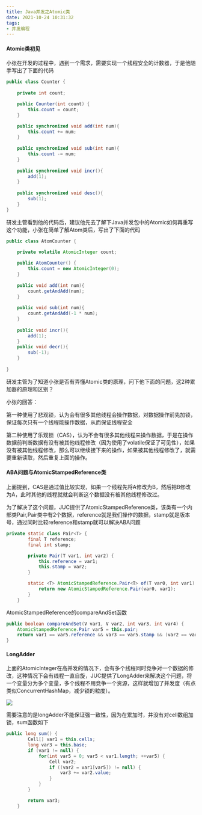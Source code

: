 ```yaml
---
title: Java并发之Atomic类
date: 2021-10-24 10:31:32
tags:
- 并发编程
---
```


#### Atomic类初见

小张在开发的过程中，遇到一个需求，需要实现一个线程安全的计数器，于是他随手写出了下面的代码

```Java
public class Counter {
    
    private int count;

    public Counter(int count) {
        this.count = count;
    }

    public synchronized void add(int num){
        this.count += num;
    }
    
    public synchronized void sub(int num){
        this.count -= num;
    }
    
    public synchronized void incr(){
        add(1);
    }
    
    public synchronized void desc(){
        sub(1);
    }
}
```

研发主管看到他的代码后，建议他先去了解下Java并发包中的Atomic如何再重写这个功能，小张在简单了解Atom类后，写出了下面的代码

```Java
public class AtomCounter {
    
    private volatile AtomicInteger count;

    public AtomCounter() {
        this.count = new AtomicInteger(0);
    }
    
    public void add(int num){
        count.getAndAdd(num);
    }
    
    public void sub(int num){
        count.getAndAdd(-1 * num);
    }
    
    public void incr(){
        add(1);
    }
    public void decr(){
        sub(-1);
    }
    
}
```

研发主管为了知道小张是否有弄懂Atomic类的原理，问下他下面的问题，这2种累加器的原理和区别？

小张的回答：

第一种使用了悲观锁，认为会有很多其他线程会操作数据，对数据操作前先加锁，保证每次只有一个线程能操作数据，从而保证线程安全

第二种使用了乐观锁（CAS），认为不会有很多其他线程来操作数据，于是在操作数据前判断数据有没有被其他线程修改（因为使用了volatile保证了可见性），如果没有被其他线程修改，那么可以继续接下来的操作，如果被其他线程修改了，就需要重新读取，然后重复上面的操作。

#### ABA问题与AtomicStampedReference类

上面提到，CAS是通过值比较实现，如果一个线程先将A修改为B，然后把B修改为A，此时其他的线程就就会判断这个数据没有被其他线程修改过。

为了解决了这个问题，JUC提供了AtomicStampedReference类，该类有一个内部类Pair,Pair类中有2个数据，reference就是我们操作的数据，stamp就是版本号，通过同时比较reference和stamp就可以解决ABA问题

```Java
private static class Pair<T> {
        final T reference;
        final int stamp;

        private Pair(T var1, int var2) {
            this.reference = var1;
            this.stamp = var2;
        }

        static <T> AtomicStampedReference.Pair<T> of(T var0, int var1) {
            return new AtomicStampedReference.Pair(var0, var1);
        }
    }

```

AtomicStampedReference的compareAndSet函数

```java
public boolean compareAndSet(V var1, V var2, int var3, int var4) {
    AtomicStampedReference.Pair var5 = this.pair;
    return var1 == var5.reference && var3 == var5.stamp && (var2 == var5.reference && var4 == var5.stamp || this.casPair(var5, AtomicStampedReference.Pair.of(var2, var4)));
}
```



#### LongAdder

上面的AtomicInteger在高并发的情况下，会有多个线程同时竞争对一个数据的修改，这种情况下会有线程一直自旋，JUC提供了LongAdder来解决这个问题，将一个变量分为多个变量，多个线程不用竞争一个资源，这样就增加了并发度（有点类似ConcurrentHashMap，减少锁的粒度）。

![](https://img-1253530244.cos.ap-guangzhou.myqcloud.com/blog/20211024125245.png)



需要注意的是longAdder不能保证强一致性，因为在累加时，并没有对cell数组加锁，sum函数如下

```Java
public long sum() {
        Cell[] var1 = this.cells;
        long var3 = this.base;
        if (var1 != null) {
            for(int var5 = 0; var5 < var1.length; ++var5) {
                Cell var2;
                if ((var2 = var1[var5]) != null) {
                    var3 += var2.value;
                }
            }
        }

        return var3;
    }
```





























